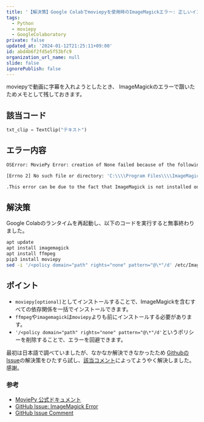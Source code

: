 ```yaml
---
title: '【解決策】Google Colabでmoviepyを使用時のImageMagickエラー: 正しいインストール手順'
tags:
  - Python
  - moviepy
  - GoogleColaboratory
private: false
updated_at: '2024-01-12T21:25:11+09:00'
id: abd4b6f2fd5e5f53bfc9
organization_url_name: null
slide: false
ignorePublish: false
---
```




moviepyで動画に字幕を入れようとしたとき、
ImageMagickのエラーで躓いたためメモとして残しておきます。

## 該当コード
```python
txt_clip = TextClip("テキスト")
```


## エラー内容
```bash
OSError: MoviePy Error: creation of None failed because of the following error:

[Errno 2] No such file or directory: 'C:\\\\Program Files\\\\ImageMagick-7.0.8-Q16\\\\magick.exe'.

.This error can be due to the fact that ImageMagick is not installed on your computer, or (for Windows users) that you didn't specify the path to the ImageMagick binary in file conf.py, or that the path you specified is incorrect
```


## 解決策
Google Colabのランタイムを再起動し、以下のコードを実行すると無事終わりました。

```bash
apt update
apt install imagemagick
apt install ffmpeg
pip3 install moviepy
sed -i '/<policy domain="path" rights="none" pattern="@\*"/d' /etc/ImageMagick-6/policy.xml  
```



## ポイント

- `moviepy[optional]`としてインストールすることで、ImageMagickを含むすべての依存関係を一括でインストールできます。
- `ffmpeg`や`imagemagick`は`moviepy`よりも前にインストールする必要があります。
- `'/<policy domain="path" rights="none" pattern="@\*"/d'`というポリシーを削除することで、エラーを回避できます。

最初は日本語で調べていましたが、なかなか解決できなかったため
[GithubのIssue][1]の解決策をひたすら試し、[該当コメント][2]によってようやく解決しました。
感謝。



### 参考

- [MoviePy 公式ドキュメント](https://pypi.org/project/moviepy/)
- [GitHub Issue: ImageMagick Error](https://github.com/Zulko/moviepy/issues/693)
- [GitHub Issue Comment](https://github.com/Zulko/moviepy/issues/693#issuecomment-622997875)

[1]:https://github.com/Zulko/moviepy/issues/693
[2]:https://github.com/Zulko/moviepy/issues/693#issuecomment-622997875

